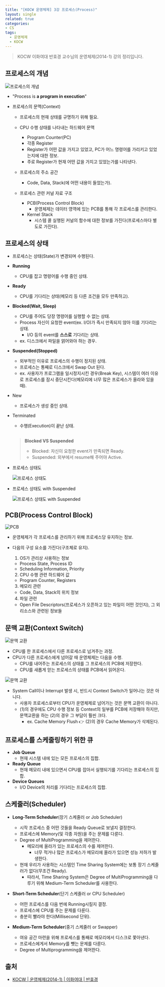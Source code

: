 ```yaml
---
title: "[KOCW 운영체제] 3강 프로세스(Process)"
layout: single
related: true
categories:
- CS
tags:
  - 운영체제
  - KOCW
---
```

 
> KOCW 이화여대 반효경 교수님의 운영체제(2014-1) 강의 정리입니다.

## 프로세스의 개념

![프로세스의 개념](https://user-images.githubusercontent.com/76505625/126857160-050bfd71-35da-42d2-bd52-be0df9ab18a0.png)

- "Process is **a program in execution**"

- 프로세스의 문맥(Context)
  - 프로세스의 현재 상태를 규명하기 위해 필요.

  - CPU 수행 상태를 나타내는 하드웨어 문맥
    - Program Counter(PC)
    - 각종 Register
    - Register가 어떤 값을 가지고 있었고, PC가 어느 명령어를 가리키고 있었는지에 대한 정보.
    - 주로 Register가 현재 어떤 값을 가지고 있었는가를 나타낸다.
  - 프로세스의 주소 공간
    - Code, Data, Stack(에 어떤 내용이 들었는가).
  - 프로세스 관련 커널 자료 구조
    - PCB(Process Control Block)
      - 운영체제는 데이터 영역에 있는 PCB를 통해 각 프로세스를 관리한다.
    - Kernel Stack
      - 시스템 콜 실행된 커널의 함수에 대한 정보를 가진다(프로세스마다 별도로 가진다). 

## 프로세스의 상태
- 프로세스는 상태(State)가 변경되며 수행된다.

- **Running**
  - CPU를 잡고 명령어를 수행 중인 상태. 
- **Ready**
  - CPU를 기다리는 상태(메모리 등 다른 조건을 모두 만족하고). 
- **Blocked(Wait, Sleep)**
  - CPU를 주어도 당장 명령어를 실행할 수 없는 상태.
  - Process 자신이 요청한 event(ex. I/O)가 즉시 만족되지 않아 이를 기다리는 상태.
    - I/O 등의 event를 **스스로** 기다리는 상태. 
  - ex. 디스크에서 파일을 얽어와야 하는 경우. 
- **Suspended(Stopped)**
  - 외부적인 이유로 프로세스의 수행이 정지된 상태.
  - 프로세스는 통째로 디스크에서 Swap Out 된다.
  - ex. 사용자가 프로그램을 일시정지시킨 경우(Break Key), 시스템이 여러 이유로 프로세스를 잠시 중단시킨다(메모리에 너무 많은 프로세스가 올라와 있을 때).  

- New
  - 프로세스가 생성 중인 상태.
- Terminated
  - 수행(Execution)이 끝난 상태.
  <br/>


  > **Blocked VS Suspended**
  >   - Blocked: 자신이 요청한 event가 만족되면 Ready.
  >   - Suspended: 외부에서 resume해 주어야 Active.

- 프로세스 상태도

  ![프로세스 상태도](https://user-images.githubusercontent.com/76505625/126857484-c5be5680-38cd-4c0c-8768-e16df4956245.png)
  
- 프로세스 상태도 with Suspended

  ![프로세스 상태도 with Suspended](https://user-images.githubusercontent.com/76505625/126857128-6037d062-2771-4763-81d9-f9cd2c88c08e.png)

## PCB(Process Control Block)

![PCB](https://user-images.githubusercontent.com/76505625/126857603-a6d45696-1d0c-4b72-b028-dbd802cbe552.png)

- 운영체제가 각 프로세스를 관리하기 위해 프로세스당 유지하는 정보.

- 다음의 구성 요소를 가진다(구조체로 유지).
  1. OS가 관리상 사용하는 정보
    - Process State, Process ID
    - Scheduling Information, Priority
  2. CPU 수행 관련 하드웨어 값
    - Program Counter, Registers
  3. 메모리 관련
    - Code, Data, Stack의 위치 정보
  4. 파일 관련
    - Open File Descriptors(프로세스가 오픈하고 있는 파일이 어떤 것인지), 그 외 리소스와 관련된 정보들

## 문맥 교환(Context Switch)

![문맥 교환](https://user-images.githubusercontent.com/76505625/126857713-4b1ddeb2-d163-40ce-a1de-c693279b9ae1.png)

- CPU를 한 프로세스에서 다른 프로세스로 넘겨주는 과정.
- CPU가 다른 프로세스에게 넘어갈 때 운영체제는 다음을 수행.
  - CPU를 내어주는 프로세스의 상태를 그 프로세스의 PCB에 저장한다.
  - CPU를 새롭게 얻는 프로세스의 상태를 PCB에서 읽어온다.


![문맥 교환](https://user-images.githubusercontent.com/76505625/126857725-cea34568-e80f-408f-a2d8-9dc6fb844af4.png)

- System Call이나 Interrupt 발생 시, 반드시 Context Switch가 일어나는 것은 아니다.
  - 사용자 프로세스로부터 CPU가 운영체제로 넘어가는 것은 문맥 교환이 아니다.
  - (1)의 경우에도 CPU 수행 정보 등 Context의 일부를 PCB에 저장해야 하지만, 문맥교환을 하는 (2)의 경우 그 부담이 훨씬 크다.
    - ex. Cache Memory Flush 👉 (2)의 경우 Cache Memory가 삭제된다.  

## 프로세스를 스케줄링하기 위한 큐
- **Job Queue**
  - 현재 시스템 내에 있는 모든 프로세스의 집합.
- **Ready Queue**
  - 현재 메모리 내에 있으면서 CPU를 잡아서 실행되기를 기다리는 프로세스의 집합.
- **Device Queues**
  - I/O Device의 처리를 기다리는 프로세스의 집합.   

## 스케줄러(Scheduler)
- **Long-Term Scheduler**(장기 스케줄러 or Job Scheduler)
  - 시작 프로세스 중 어떤 것들을 Ready Queue로 보낼지 결정한다.
  - 프로세스에 Memory(및 각종 자원)을 주는 문제를 다룬다.
  - Degree of MultiProgramming을 제어한다.
    - 메모리에 올라가 있는 프로세스의 수를 제어한다.
      - 너무 적거나 많은 프로세스가 메모리에 올라가 있으면 성능 저하가 발생한다.  
  - 현재 우리가 사용하는 시스템인 Time Sharing System에는 보통 장기 스케줄러가 없다(무조건 Ready).
    - 따라서, Time Sharing System은 Degree of MultiProgramming을 다루기 위해 Medium-Term Scheduler를 사용한다.
    
- **Short-Term Scheduler**(단기 스케줄러 or CPU Scheduler)
  - 어떤 프로세스를 다음 번에 Running시킬지 결정.
  - 프로세스에 CPU를 주는 문제를 다룬다.
  - 충분히 빨라야 한다(Millisecond 단위). 

- **Medium-Term Scheduler**(중기 스케줄러 or Swapper)
  - 여유 공간 마련을 위해 프로세스를 통째로 메모리에서 디스크로 쫓아낸다.
  - 프로세스에게서 Memory를 뺏는 문제를 다룬다.
  - Degree of Multiprogramming을 제어한다.

 
## 출처
- [KOCW \| 운영체제(2014-1) \| 이화여대 \| 반효경](http://www.kocw.net/home/search/kemView.do?kemId=1046323)
